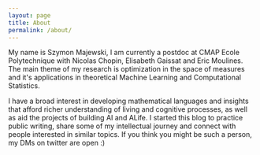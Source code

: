 ```yaml
---
layout: page
title: About
permalink: /about/
---
```


<!---
This is the base Jekyll theme. You can find out more info about customizing your Jekyll theme, as well as basic Jekyll usage documentation at [jekyllrb.com](https://jekyllrb.com/)
--->
<!---
You can find the source code for Minima at GitHub:
[jekyll][jekyll-organization] /
[minima](https://github.com/jekyll/minima)
--->
<!---
You can find the source code for Jekyll at GitHub:
[jekyll][jekyll-organization] /
[jekyll](https://github.com/jekyll/jekyll)
--->
<!---
[jekyll-organization]: https://github.com/jekyll
--->

My name is Szymon Majewski, I am currently a postdoc at CMAP Ecole Polytechnique with Nicolas Chopin, Elisabeth Gaissat and Eric Moulines. The main theme of my research is optimization in the space of measures and it's applications in theoretical Machine Learning and Computational Statistics.

I have a broad interest in developing mathematical languages and insights that afford richer understanding of living and cognitive processes, as well as aid the projects of building AI and ALife. I started this blog to practice public writing, share some of my intellectual journey and connect with people interested in similar topics. If you think you might be such a person, my DMs on twitter are open :)
